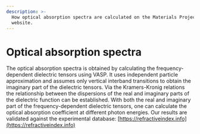 ```yaml
---
description: >-
  How optical absorption spectra are calculated on the Materials Project (MP)
  website.
---
```


# Optical absorption spectra

The optical absorption spectra is obtained by calculating the frequency-dependent dielectric tensors using VASP. It uses independent particle approximation and assumes only vertical interband transitions to obtain the imaginary part of the dielectric tensors. Via the Kramers-Kronig relations the relationship between the dispersions of the real and imaginary parts of the dielectric function can be established. With both the real and imaginary part of the frequency-dependent dielectric tensors, one can calculate the optical absorption coefficient at different photon energies.   Our results are validated against the experimental database: [https://refractiveindex.info](https://refractiveindex.info)
